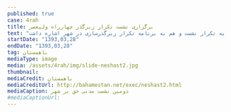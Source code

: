 ```yaml
---
published: true
case: 4rah
title: برگزاری نشست تکرار زیرگذر چهارراه ولیعصر
text: "با توجه به مباحث مطرح شده در نشست اول و همچنین با بررسی برنامه پنج ساله شهرداری تهران در بخش فضاهای زیر سطحی شهر تهران و نظرات ارائه شده توسط دکتر سیدمهدی معینی (سخنران موضوعی نشست اول) ضرورت برگزاری نشستی مجدد در موضوع «زیرگذر چهارراه ولیعصر» مطرح شد و از همین رو عنوان «تکرار زیرگذر چهارراه ولیعصر» برگزیده شد که هم به تکرار نشست و هم به برنامه تکرار زیرگذرسازی در شهر اشاره داشت. "
startDate: "1393,03,28"
endDate: "1393,03,28"
tag: باهمستان
mediaType: image
media: /assets/4rah/img/slide-neshast2.jpg
thumbnail:
mediaCredit: باهمستان
mediaCreditUrl: http://bahamestan.net/exec/neshast2.html
mediaCaption: دومین نشست مدنی حق بر شهر
#mediaCaptionUrl:
---
```

